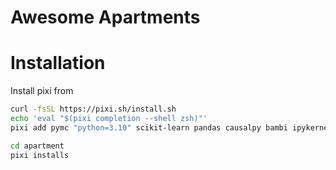 # Awesome Apartments




# Installation
Install pixi from 
```sh
curl -fsSL https://pixi.sh/install.sh
echo 'eval "$(pixi completion --shell zsh)"'
pixi add pymc "python=3.10" scikit-learn pandas causalpy bambi ipykernel plotly
```

```sh
cd apartment
pixi installs

```
